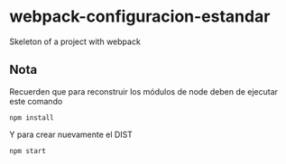 # webpack-configuracion-estandar
Skeleton of a project with webpack
## Nota
Recuerden que para reconstruir los módulos de node deben de ejecutar este comando

```
npm install
```

Y para crear nuevamente el DIST

```
npm start
```
